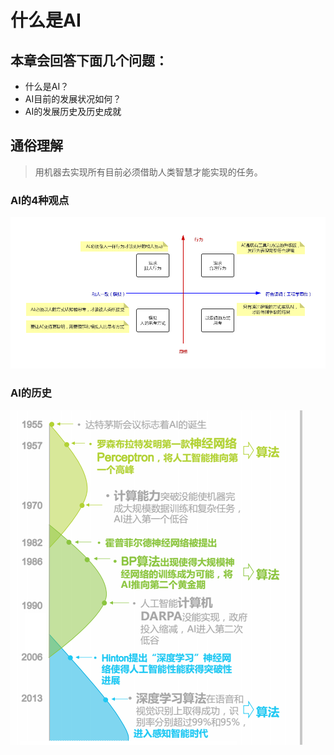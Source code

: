 
# 什么是AI

## 本章会回答下面几个问题：

 - 什么是AI？
 - AI目前的发展状况如何？
 - AI的发展历史及历史成就


## 通俗理解

> 用机器去实现所有目前必须借助人类智慧才能实现的任务。

### AI的4种观点
![enter description here][1]

### AI的历史
 ![enter description here][2]


  [1]: ./images/AI-4WAY.png "AI-4WAY"
  [2]: ./images/AI-History.png "AI-History"